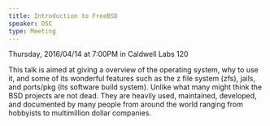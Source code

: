 ```yaml
---
title: Introduction to FreeBSD
speaker: OSC
type: Meeting
---
```


Thursday, 2016/04/14 at 7:00PM in Caldwell Labs 120

This talk is aimed at giving a overview of the operating system, why to use it, and some of its wonderful features such as the z file system (zfs), jails, and ports/pkg (its software build system). Unlike what many might think the BSD projects are not dead. They are heavily used, maintained, developed, and documented by many people from around the world ranging from hobbyists to multimillion dollar companies.
